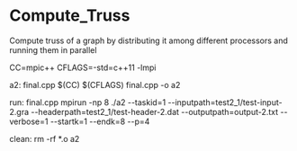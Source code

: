 # Compute_Truss
Compute truss of a graph by distributing it among different processors and running them in parallel

CC=mpic++ 
CFLAGS=-std=c++11 -lmpi

a2: final.cpp
	$(CC) $(CFLAGS) final.cpp -o a2

run: final.cpp
	mpirun -np 8 ./a2 --taskid=1 --inputpath=test2_1/test-input-2.gra --headerpath=test2_1/test-header-2.dat --outputpath=output-2.txt --verbose=1 --startk=1 --endk=8 --p=4

clean:
	rm -rf *.o a2

